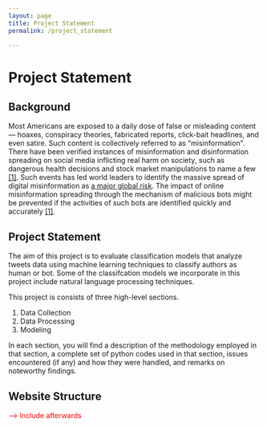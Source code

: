 ```yaml
---
layout: page
title: Project Statement
permalink: /project_statement

---
```




# Project Statement

## Background
Most Americans are exposed to a daily dose of false or misleading content — hoaxes, conspiracy theories, fabricated reports, click-bait headlines, and even satire. Such content is collectively referred to as “misinformation". There have been verified instances of misinformation and disinformation spreading on social media inflicting real harm on society, such as dangerous health decisions and stock market manipulations to name a few [[1]](https://arxiv.org/abs/1707.07592). Such events has led world leaders to identify the massive spread of digital misinformation as [a major global risk](http://reports.weforum.org/global-risks-2013/risk-case-1/digital-wildfires-in-a-hyperconnected-world/?doing_wp_cron=1533730169.0472350120544433593750). The impact of online misinformation spreading through the mechanism of malicious bots might be prevented if the activities of such bots are identified quickly and accurately [[1]](https://arxiv.org/abs/1707.07592).

## Project Statement

The aim of this project is to evaluate classification models that analyze tweets data using machine learning techniques to classify authors as human or bot. Some of the classifcation models we incorporate in this project include natural language processing techniques.

This project is consists of three high-level sections.
<ol>
<li>Data Collection</li>
<li>Data Processing</li>
<li>Modeling</li>
</ol>

In each section, you will find a description of the methodology employed in that section, a complete set of python codes used in that section, issues encountered (if any) and how they were handled, and remarks on noteworthy findings.

## Website Structure

<font color='red'>--> Include afterwards</font>
